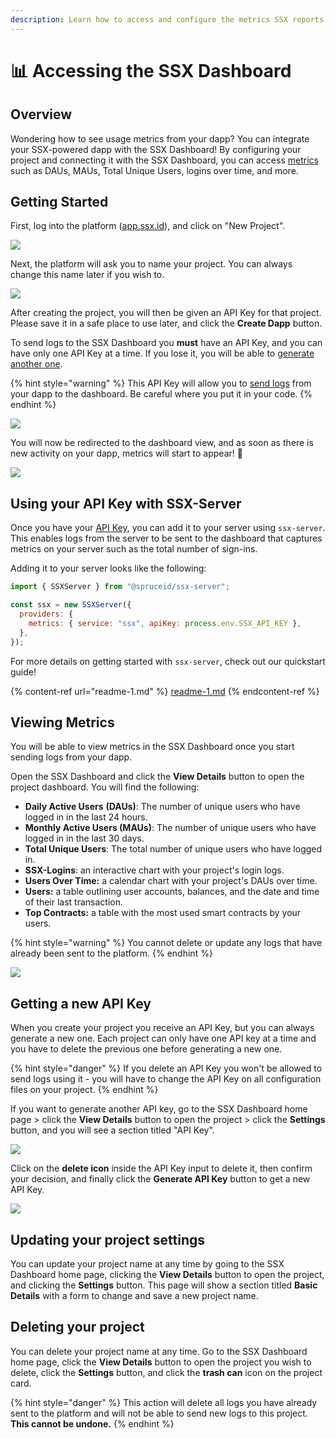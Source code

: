 ```yaml
---
description: Learn how to access and configure the metrics SSX reports from your server
---
```


# 📊 Accessing the SSX Dashboard

## Overview

Wondering how to see usage metrics from your dapp? You can integrate your SSX-powered dapp with the SSX Dashboard! By configuring your project and connecting it with the SSX Dashboard, you can access [metrics](accessing-the-ssx-dashboard.md#viewing-metrics) such as DAUs, MAUs, Total Unique Users, logins over time, and more.

## Getting Started

First, log into the platform ([app.ssx.id](https://app.ssx.id)), and click on "New Project".

![](<.gitbook/assets/ssx dashboard - getting started 1 - 2.gif>)

Next, the platform will ask you to name your project. You can always change this name later if you wish to.&#x20;

![](<.gitbook/assets/ssx dashboard - getting started 2 - 2.gif>)

After creating the project, you will then be given an API Key for that project. Please save it in a safe place to use later, and click the **Create Dapp** button.&#x20;

To send logs to the SSX Dashboard you **must** have an API Key, and you can have only one API Key at a time. If you lose it, you will be able to [generate another one](accessing-the-ssx-dashboard.md#getting-a-new-api-key).&#x20;

{% hint style="warning" %}
This API Key will allow you to [send logs](accessing-the-ssx-dashboard.md#using-your-api-key-with-ssx-server) from your dapp to the dashboard. Be careful where you put it in your code.
{% endhint %}

![](<.gitbook/assets/ssx dashboard - getting started 3 - 2.gif>)

You will now be redirected to the dashboard view, and as soon as there is new activity on your dapp, metrics will start to appear! :tada:

![](<.gitbook/assets/ssx dashbpard - empty metrics.png>)

## Using your API Key with SSX-Server

Once you have your [API Key](accessing-the-ssx-dashboard.md#getting-a-new-api-key), you can add it to your server using `ssx-server`. This enables logs from the server to be sent to the dashboard that captures metrics on your server such as the total number of sign-ins.

Adding it to your server looks like the following:

```javascript
import { SSXServer } from "@spruceid/ssx-server";

const ssx = new SSXServer({
  providers: {
    metrics: { service: "ssx", apiKey: process.env.SSX_API_KEY },
  },
});
```

For more details on getting started with `ssx-server`, check out our quickstart guide!

{% content-ref url="readme-1.md" %}
[readme-1.md](readme-1.md)
{% endcontent-ref %}

## Viewing Metrics

You will be able to view metrics in the SSX Dashboard once you start sending logs from your dapp.&#x20;

Open the SSX Dashboard and click the **View Details** button to open the project dashboard. You will find the following:

* **Daily Active Users** **(DAUs)**: The number of unique users who have logged in in the last 24 hours.
* **Monthly Active Users (MAUs)**: The number of unique users who have logged in in the last 30 days.
* **Total Unique Users**: The total number of unique users who have logged in.
* **SSX-Logins**: an interactive chart with your project's login logs.
* **Users Over Time:** a calendar chart with your project's DAUs over time.
* **Users:** a table outlining user accounts, balances, and the date and time of their last transaction.
* **Top Contracts:** a table with the most used smart contracts by your users.

{% hint style="warning" %}
You cannot delete or update any logs that have already been sent to the platform.
{% endhint %}

![](<.gitbook/assets/ssx dashboard - viewing metrics 1 - 2.gif>)

## Getting a new API Key

When you create your project you receive an API Key, but you can always generate a new one. Each project can only have one API key at a time and you have to delete the previous one before generating a new one.&#x20;

{% hint style="danger" %}
If you delete an API Key you won't be allowed to send logs using it - you will have to change the API Key on all configuration files on your project.
{% endhint %}

If you want to generate another API key, go to the SSX Dashboard home page > click the **View Details** button to open the project > click the **Settings** button, and you will see a section titled "API Key".

![](<.gitbook/assets/ssx dashboard - getting a new api key 1 - 2.gif>)

Click on the **delete icon** inside the API Key input to delete it, then confirm your decision, and finally click the **Generate API Key** button to get a new API Key.&#x20;

![](<.gitbook/assets/ssx dashboard - getting a new api key 2 - 2.gif>)

## Updating your project settings

You can update your project name at any time by going to the SSX Dashboard home page, clicking the **View Details** button to open the project, and clicking the **Settings** button. This page will show a section titled **Basic Details** with a form to change and save a new project name.&#x20;

## Deleting your project

You can delete your project name at any time. Go to the SSX Dashboard home page, click the **View Details** button to open the project you wish to delete, click the **Settings** button, and click the **trash can** icon on the project card.

{% hint style="danger" %}
This action will delete all logs you have already sent to the platform and will not be able to send new logs to this project. **This cannot be undone.**
{% endhint %}
